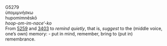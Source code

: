 <body>
  <p>G5279<br>  ὑπομιμνήσκω  <br> hupomimnēskō  <br><i>hoop-om-im-nace‘-ko </i><br>From <a href="g5259.htm">5259</a> and <a href="g3403.htm">3403</a>  to <i>remind</i> <i>quietly</i>, that is, <i>suggest</i> to the (middle voice, one’s own) memory: - put in mind, remember, bring to (put in) remembrance.<br></p>
 </body>